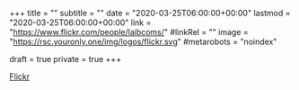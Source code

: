 +++
title = ""
subtitle = ""
date = "2020-03-25T06:00:00+00:00"
lastmod = "2020-03-25T06:00:00+00:00"
link = "https://www.flickr.com/people/laibcoms/"
#linkRel = ""
image = "https://rsc.youronly.one/img/logos/flickr.svg"
#metarobots = "noindex"

draft = true
private = true
+++

[Flickr](https://www.flickr.com/people/laibcoms/ "Flickr")
